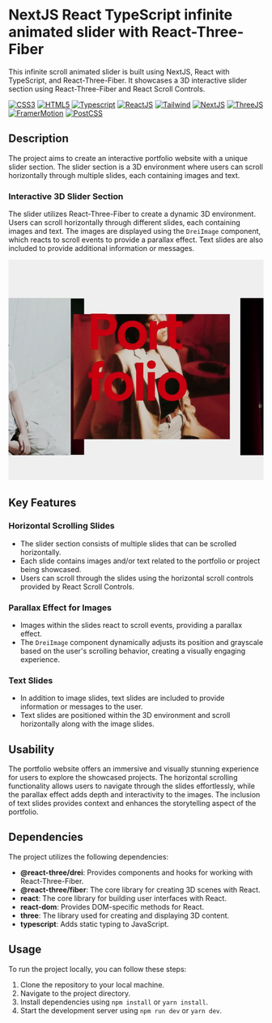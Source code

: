 # NextJS React TypeScript infinite animated slider with React-Three-Fiber

This infinite scroll animated slider is built using NextJS, React with TypeScript, and React-Three-Fiber. It showcases a 3D interactive slider section using React-Three-Fiber and React Scroll Controls.

[![CSS3](https://img.shields.io/badge/css3-%231572B6.svg?style=for-the-badge&logo=css3&logoColor=white)]()
[![HTML5](https://img.shields.io/badge/html5-%23E34F26.svg?style=for-the-badge&logo=html5&logoColor=white)]()
[![Typescript](https://img.shields.io/badge/TypeScript-007ACC?style=for-the-badge&logo=typescript&logoColor=white)]()
[![ReactJS](https://img.shields.io/badge/React-20232A?style=for-the-badge&logo=react&logoColor=61DAFB)]()
[![Tailwind](https://img.shields.io/badge/Tailwind_CSS-38B2AC?style=for-the-badge&logo=tailwind-css&logoColor=white)]()
[![NextJS](https://img.shields.io/badge/next%20js-000000?style=for-the-badge&logo=nextdotjs&logoColor=white)]()
[![ThreeJS](https://img.shields.io/badge/ThreeJs-black?style=for-the-badge&logo=three.js&logoColor=white)]()
[![FramerMotion](https://img.shields.io/badge/Framer-black?style=for-the-badge&logo=framer&logoColor=blue)]()
[![PostCSS](https://img.shields.io/badge/postcss-DD3A0A?style=for-the-badge&logo=postcss&logoColor=white)]()

## Description

The project aims to create an interactive portfolio website with a unique slider section. The slider section is a 3D environment where users can scroll horizontally through multiple slides, each containing images and text.

### Interactive 3D Slider Section

The slider utilizes React-Three-Fiber to create a dynamic 3D environment. Users can scroll horizontally through different slides, each containing images and text. The images are displayed using the `DreiImage` component, which reacts to scroll events to provide a parallax effect. Text slides are also included to provide additional information or messages.

![Interactive 3D Slider Section Demo](./src/img/uiuxScroll.webp)

## Key Features

### Horizontal Scrolling Slides

- The slider section consists of multiple slides that can be scrolled horizontally.
- Each slide contains images and/or text related to the portfolio or project being showcased.
- Users can scroll through the slides using the horizontal scroll controls provided by React Scroll Controls.

### Parallax Effect for Images

- Images within the slides react to scroll events, providing a parallax effect.
- The `DreiImage` component dynamically adjusts its position and grayscale based on the user's scrolling behavior, creating a visually engaging experience.

### Text Slides

- In addition to image slides, text slides are included to provide information or messages to the user.
- Text slides are positioned within the 3D environment and scroll horizontally along with the image slides.

## Usability

The portfolio website offers an immersive and visually stunning experience for users to explore the showcased projects. The horizontal scrolling functionality allows users to navigate through the slides effortlessly, while the parallax effect adds depth and interactivity to the images. The inclusion of text slides provides context and enhances the storytelling aspect of the portfolio.

## Dependencies

The project utilizes the following dependencies:

- **@react-three/drei**: Provides components and hooks for working with React-Three-Fiber.
- **@react-three/fiber**: The core library for creating 3D scenes with React.
- **react**: The core library for building user interfaces with React.
- **react-dom**: Provides DOM-specific methods for React.
- **three**: The library used for creating and displaying 3D content.
- **typescript**: Adds static typing to JavaScript.

## Usage

To run the project locally, you can follow these steps:

1. Clone the repository to your local machine.
2. Navigate to the project directory.
3. Install dependencies using `npm install` or `yarn install`.
4. Start the development server using `npm run dev` or `yarn dev`.
